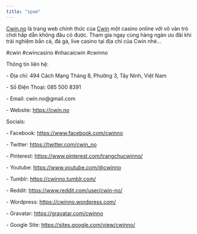 ```yaml
---
title: "spam"
---
```

<p><a href="https://cwin.no">Cwin.no</a> là trang web chính thức của <a href="https://cwin.no">Cwin</a> một casino online với vô vàn trò chơi hấp dẫn không đâu có được. Tham gia ngay cùng hàng ngàn ưu đãi khi trải nghiệm bắn cá, đá gà, live casino tại địa chỉ của Cwin nhé...<p>
<p>#cwin #cwincasino #nhacaicwin #cwinno<p>
<p>Thông tin liên hệ:<p>
<p>- Địa chỉ: 494 Cách Mạng Tháng 8, Phường 3, Tây Ninh, Việt Nam<p>
<p>- Số Điện Thoại: 085 500 8391<p>
<p>- Email: cwin.no@gmail.com<p>
<p>- Website: <a href="https://cwin.no">https://cwin.no</a><p>
<p>Socials:<p>
<p>- Facebook: <a href="https://www.facebook.com/cwinno">https://www.facebook.com/cwinno</a><p>
<p>- Twitter: <a href="https://twitter.com/cwin_no">https://twitter.com/cwin_no</a><p>
<p>- Pinterest: <a href="https://www.pinterest.com/trangchucwinno/">https://www.pinterest.com/trangchucwinno/</a><p>
<p>- Youtube: <a href="https://www.youtube.com/@cwinno">https://www.youtube.com/@cwinno</a><p>
<p>- Tumblr: <a href="https://cwinno.tumblr.com/">https://cwinno.tumblr.com/</a><p>
<p>- Reddit: <a href="https://www.reddit.com/user/cwin-no/">https://www.reddit.com/user/cwin-no/</a><p>
<p>- Wordpress: <a href="https://cwinno.wordpress.com/">https://cwinno.wordpress.com/</a><p>
<p>- Gravatar: <a href="https://gravatar.com/cwinno">https://gravatar.com/cwinno</a><p>
<p>- Google Site: <a href="https://sites.google.com/view/cwinno/">https://sites.google.com/view/cwinno/</a><p>